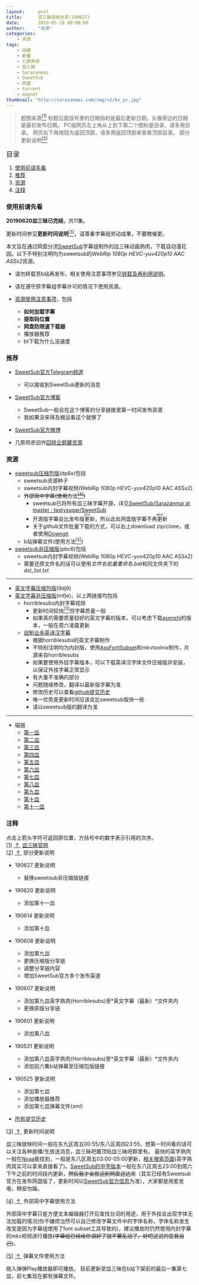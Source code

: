 ```yaml
---
layout:     post
title:      皿三昧视频分享(190627)
date:       2019-05-18 09:00:00
author:     "冰灵"
categories:
    - 资源
tags:
    - 动画
    - 新番
    - 几原邦彦
    - 皿三昧
    - Sarazanmai
    - SweetSub
    - 网盘
    - torrent
    - magnet
thumbnail: "http://sarazanmai.com/img/v2/kv_pc.jpg"
---
```

>题图来源<escape><a name = "ref_1_s"><a href="#ref_1_d"><sup>[1]</sup></a></a></escape>
>标题后面括号里的日期指的是最后更新日期，头像旁边的日期是最初发布日期。
>PC版网页左上角从上到下第二个图标是目录，请多用目录。
>网页右下角按钮为返回顶部，请多用返回顶部来查看顶部目录。
>部分更新说明<escape><a name = "ref_2_s"><a href="#ref_2_d"><sup>[2]</sup></a></a></escape>

<escape><font size=4>目录</font></escape>

1. [使用前请先看](#使用前请先看)
2. [推荐](#推荐)
3. [资源](#资源)
4. [注释](#注释)

### 使用前请先看

**20190620皿三昧已完结**，共11集。

更新时间参见**更新时间说明**<escape><a name = "ref_3_s"><a href="#ref_3_d"><sup>[3]</sup></a></a></escape>，请尊重字幕组劳动成果，不要瞎催更。

本文旨在通过网盘分流[SweetSub][sweetsub_github]字幕组制作的皿三昧动画熟肉，下载自动漫花园。以下不特别注明均为sweetsub的*WebRip 1080p HEVC-yuv420p10 AAC ASSx2*资源。

- 请勿转载至b站再发布，相关使用注意事项参见[转载及再利用说明][sweetsub_caution]。

- 请在遵守原字幕组字幕许可的情况下使用资源。

- [资源使用注意事项](share_notice.html)，包括
  - **如何加载字幕**
  - **提取码位置**
  - **网盘防限速下载器**
  - 播放器推荐
  - bt下载为什么没速度

### 推荐

- [SweetSub官方Telegram频道][sweetsub_telegram]
  - 可以接收到SweetSub更新的消息

- [SweetSub官方博客][sweetsub_jianshu]
  - SweetSub一般会在这个博客的分享链接里第一时间发布资源
  - 我如果没来得及搬运看这个就够了

- [SweetSub官方微博][sweetsub_weibo]

- 几原邦彦旧作[回转企鹅罐资源](Mawaru_Penguindrum_share.html)

### 资源

- [sweetsub压缩包版][compress](dp6x)包括
  - sweetsub资源种子
  - sweetsub内封字幕视频(WebRip 1080p HEVC-yuv420p10 AAC ASSx2)
  - ~~外部简中字幕(使用方法<escape><a name = "ref_4_s"><a href="#ref_4_d"><sup>[4]</sup></a></a></escape>)~~
    - sweetsub已将所有皿三昧字幕开源，详见[SweetSub/Sarazanmai at master · tastysugar/SweetSub][sweetsub_github]
    - 开源版字幕会比发布版<escape><ruby>更<rt>gèng</rt></ruby></escape>新，所以此处网盘版字幕不再<escape><ruby>更<rt>gēng</rt></ruby></escape>新
    - 关于github文件批量下载的方式，可以右上download zip/clone，或者使用[Downgit][downgit_site]
  - b站弹幕文件(使用方法<escape><a name = "ref_5_s"><a href="#ref_5_d"><sup>[5]</sup></a></a></escape>)
- [sweetsub非压缩版][raw](pbc6)包括
  - sweetsub内封字幕视频(WebRip 1080p HEVC-yuv420p10 AAC ASSx2)
  - 需要还原文件名的话可以使用*文件名批量重命名.bat*和同文件夹下的*dst_list.txt*

---

- [英文字幕压缩包版][en_compress](9dj9)
- [英文字幕非压缩版][en_raw](mfje)，以上两链接均包括
  - horriblesubs内封字幕视频
    - 更新时间较快<escape><a name = "ref_3_s"><a href="#ref_3_d"><sup>[3]</sup></a></a></escape>但字幕质量一般
    - 如果真的需要质量较好的英文字幕的版本，可以考虑下载[asenshi][asenshi_site]的版本，一般在周六凌晨更新
  - [自制业余英译汉字幕][entocnsub]
    - 根据horriblesubs的英文字幕制作
    - 不特别注明均为内封版，使用[AssFontSubset][AssFontSubset_github]和mkvtoolnix制作，片源来自horriblesubs
    - 如果要使用外挂字幕版本，可以下载英译汉字体文件压缩版并安装，以保证外挂字幕正常显示
    - 有大量不准确的部分
    - 问题随缘修改，翻译以最新版字幕为准
    - 修改历史可以查看[github提交历史][githubcommit]
    - 唯一优势是更新时间应该会比sweetsub版快一些
    - 请以sweetsub版的翻译为准

---

- 磁链
  - [第一皿][E01]
  - [第二皿][E02]
  - [第三皿][E03]
  - [第四皿][E04]
  - [第五皿][E05]
  - [第六皿][E06]
  - [第七皿][E07]
  - [第八皿][E08]
  - [第九皿][E09]
  - [第十皿][E10]
  - [第十一皿][E11]

### 注释

点击上箭头字符可返回原位置，方括号中的数字表示引用的次序。
<escape></br><a name = "ref_1_d"><a href = "#ref_1_d">[1]</a></a>&nbsp;<a href = "#ref_1_s">&nbsp;↑&nbsp;</a>&nbsp;<a href = "http://sarazanmai.com/">皿三昧官网</a></br><a name = "ref_2_d"><a href = "#ref_2_d">[2]</a></a>&nbsp;<a href = "#ref_2_s">&nbsp;↑&nbsp;</a>&nbsp;部分更新说明</escape>

- 190627 更新说明
  - 替换sweetsub非压缩版链接

- 190620 更新说明
  - 添加第十一皿

- 190614 更新说明
  - 添加第十皿

- 190608 更新说明
  - 添加第九皿
  - 更换压缩版分享链
  - 调整分享链内容
  - 增加SweetSub官方多个发布渠道

- 190607 更新说明
  - 添加第九皿英字熟肉(Horriblesubs)至*英文字幕（最新）*文件夹内
  - 更换原版分享链

- 190601 更新说明
  - 添加第八皿

- 190531 更新说明
  - 添加第八皿英字熟肉(Horriblesubs)至*英文字幕（最新）*文件夹内
  - 添加前六集b站弹幕至压缩包版链接

- 190525 更新说明
  - 添加第七皿
  - 添加播放器推荐
  - 添加第七皿弹幕文件(xml)

- [所有提交历史][github_commit_history]

<escape><a name = "ref_3_d"><a href = "#ref_3_d">[3]</a></a>&nbsp;<a href = "#ref_3_s">&nbsp;↑&nbsp;</a>&nbsp;更新时间说明</escape>

皿三昧放映时间一般在东九区周五00:55/东八区周四23:55，想第一时间看的话可以关注各种直播/生放送消息，皿三昧吧置顶贴皿三昧吧群里有。
最快的英字熟肉一般在[Nyaa][Nyaa_site]能找到，一般是东八区周五03:00-05:00更新，[相关搜索页面][Nyaa_sarazanmai](英字熟肉其实可以拿来直接看了)。[SweetSub的中字版本][Dmhy_sweetsub_sarazanmai]一般在东八区周五23:00到周六下午之前的时间段内更新，~~然后我才会搬运到网盘这边来~~（其实已经有Sweetsub官方在发布网盘版了，更新时间以[SweetSub官方信息][sweetsub_info]为准），大家都是用爱发电，稍安勿躁。

<escape><a name = "ref_4_d"><a href = "#ref_4_d">[4]</a></a>&nbsp;<a href = "#ref_4_s">&nbsp;↑&nbsp;</a>&nbsp;外部简中字幕使用方法</escape>

外部简中字幕只是方便文本编辑器打开后查找台词的用途，用于外挂会出现字体无法加载的情况(你不嫌烦当然可以自己修改字幕文件中的字体名称，字体名称发生改变是因为字幕组使用了font subset工具导致的)，建议播放时仍然使用内封字幕的mkv视频进行播放~~(字幕组已经给你调好了就不要乱动了，好吧这说的是我自己)~~。

<escape><a name = "ref_5_d"><a href = "#ref_5_d">[5]</a></a>&nbsp;<a href = "#ref_5_s">&nbsp;↑&nbsp;</a>&nbsp;弹幕文件使用方法</escape>

拖入弹弹Play播放器即可播放。
目前更新至皿三昧在b站下架前的最后一集第七皿，前七集现在都有弹幕文件。

[sweetsub_github]: https://github.com/tastysugar/SweetSub
[sweetsub_caution]: https://github.com/tastysugar/SweetSub#%E8%BD%AC%E8%BD%BD%E5%8F%8A%E5%86%8D%E5%88%A9%E7%94%A8%E8%AF%B4%E6%98%8E
[sweetsub_telegram]: https://t.me/SweetSub
[sweetsub_jianshu]: https://www.jianshu.com/p/9c60969d9454
[sweetsub_weibo]: https://weibo.com/12039653
[compress]: https://pan.baidu.com/s/1S0pr_90nlxps7AhK4IbFFg
[raw]: https://pan.baidu.com/s/1CajRFsiiMo2xYKGb1IF2jw
[sweetsub_github]: https://github.com/tastysugar/SweetSub/tree/master/Sarazanmai
[downgit_site]: https://minhaskamal.github.io/DownGit/
[en_compress]: https://pan.baidu.com/s/1cRJ5eFPLzfWRiAb_om30Zw
[en_raw]: https://pan.baidu.com/s/19hlA0sOeCUbHr2Fk-7d-4g
[asenshi_site]: https://asenshi.moe/
[entocnsub]: https://github.com/Bourshevik0/subtitle_works/tree/master/non-original/Sarazanmai
[AssFontSubset_github]: https://github.com/youlun/AssFontSubset
[githubcommit]: https://github.com/Bourshevik0/subtitle_works/commits/master
[E01]: magnet:?xt=urn:btih:QTKJ5SJXLEJ4R4POBLEMDPPKFVBLIDTX&dn=&tr=http%3A%2F%2F104.238.198.186%3A8000%2Fannounce&tr=udp%3A%2F%2F104.238.198.186%3A8000%2Fannounce&tr=http%3A%2F%2Ftracker.openbittorrent.com%3A80%2Fannounce&tr=udp%3A%2F%2Ftracker3.itzmx.com%3A6961%2Fannounce&tr=http%3A%2F%2Ftracker4.itzmx.com%3A2710%2Fannounce&tr=http%3A%2F%2Ftracker.publicbt.com%3A80%2Fannounce&tr=http%3A%2F%2Ftracker.prq.to%2Fannounce&tr=http%3A%2F%2Fopen.acgtracker.com%3A1096%2Fannounce&tr=https%3A%2F%2Ft-115.rhcloud.com%2Fonly_for_ylbud&tr=http%3A%2F%2Fbtfile.sdo.com%3A6961%2Fannounce&tr=http%3A%2F%2Fexodus.desync.com%3A6969%2Fannounce&tr=http%3A%2F%2Ft.acg.rip%3A6699%2Fannounce&tr=http%3A%2F%2F208.67.16.113%3A8000%2Fannounce&tr=http%3A%2F%2Ftr.bangumi.moe%3A6969%2Fannounce&tr=https%3A%2F%2Ftr.bangumi.moe%3A9696%2Fannounce&tr=http%3A%2F%2Fnyaa.tracker.wf%3A7777%2Fannounce
[E02]: magnet:?xt=urn:btih:2RKECPKNO5FNGOJKJKPJSUFRMIP4XVAQ&dn=&tr=http%3A%2F%2F104.238.198.186%3A8000%2Fannounce&tr=udp%3A%2F%2F104.238.198.186%3A8000%2Fannounce&tr=http%3A%2F%2Ftracker.openbittorrent.com%3A80%2Fannounce&tr=udp%3A%2F%2Ftracker3.itzmx.com%3A6961%2Fannounce&tr=http%3A%2F%2Ftracker4.itzmx.com%3A2710%2Fannounce&tr=http%3A%2F%2Ftracker.publicbt.com%3A80%2Fannounce&tr=http%3A%2F%2Ftracker.prq.to%2Fannounce&tr=http%3A%2F%2Fopen.acgtracker.com%3A1096%2Fannounce&tr=https%3A%2F%2Ft-115.rhcloud.com%2Fonly_for_ylbud&tr=http%3A%2F%2Fbtfile.sdo.com%3A6961%2Fannounce&tr=http%3A%2F%2Fexodus.desync.com%3A6969%2Fannounce&tr=http%3A%2F%2Ftr.bangumi.moe%3A6969%2Fannounce&tr=http%3A%2F%2Ft.nyaatracker.com%2Fannounce&tr=http%3A%2F%2Fopen.nyaatorrents.info%3A6544%2Fannounce&tr=http%3A%2F%2Ft2.popgo.org%3A7456%2Fannonce&tr=http%3A%2F%2Fshare.camoe.cn%3A8080%2Fannounce&tr=http%3A%2F%2Fopentracker.acgnx.se%2Fannounce
[E03]: magnet:?xt=urn:btih:5JXQC3NF7GHHVLVRDKY75ZP3EFW327HY&dn=&tr=http%3A%2F%2F104.238.198.186%3A8000%2Fannounce&tr=udp%3A%2F%2F104.238.198.186%3A8000%2Fannounce&tr=http%3A%2F%2Ftracker.openbittorrent.com%3A80%2Fannounce&tr=udp%3A%2F%2Ftracker3.itzmx.com%3A6961%2Fannounce&tr=http%3A%2F%2Ftracker4.itzmx.com%3A2710%2Fannounce&tr=http%3A%2F%2Ftracker.publicbt.com%3A80%2Fannounce&tr=http%3A%2F%2Ftracker.prq.to%2Fannounce&tr=http%3A%2F%2Fopen.acgtracker.com%3A1096%2Fannounce&tr=https%3A%2F%2Ft-115.rhcloud.com%2Fonly_for_ylbud&tr=http%3A%2F%2Fbtfile.sdo.com%3A6961%2Fannounce&tr=http%3A%2F%2Fexodus.desync.com%3A6969%2Fannounce&tr=http%3A%2F%2Ftr.bangumi.moe%3A6969%2Fannounce&tr=http%3A%2F%2Ft.nyaatracker.com%2Fannounce&tr=http%3A%2F%2Fopen.nyaatorrents.info%3A6544%2Fannounce&tr=http%3A%2F%2Ft2.popgo.org%3A7456%2Fannonce&tr=http%3A%2F%2Fshare.camoe.cn%3A8080%2Fannounce&tr=http%3A%2F%2Fopentracker.acgnx.se%2Fannounce
[E04]: magnet:?xt=urn:btih:EIMOH3LVDN7HZMDGVQLV6ADRBQMNRP7U&dn=&tr=http%3A%2F%2F104.238.198.186%3A8000%2Fannounce&tr=udp%3A%2F%2F104.238.198.186%3A8000%2Fannounce&tr=http%3A%2F%2Ftracker.openbittorrent.com%3A80%2Fannounce&tr=udp%3A%2F%2Ftracker3.itzmx.com%3A6961%2Fannounce&tr=http%3A%2F%2Ftracker4.itzmx.com%3A2710%2Fannounce&tr=http%3A%2F%2Ftracker.publicbt.com%3A80%2Fannounce&tr=http%3A%2F%2Ftracker.prq.to%2Fannounce&tr=http%3A%2F%2Fopen.acgtracker.com%3A1096%2Fannounce&tr=https%3A%2F%2Ft-115.rhcloud.com%2Fonly_for_ylbud&tr=http%3A%2F%2Fbtfile.sdo.com%3A6961%2Fannounce&tr=http%3A%2F%2Fexodus.desync.com%3A6969%2Fannounce&tr=http%3A%2F%2Ftr.bangumi.moe%3A6969%2Fannounce&tr=http%3A%2F%2Ft.nyaatracker.com%2Fannounce&tr=http%3A%2F%2Fopen.nyaatorrents.info%3A6544%2Fannounce&tr=http%3A%2F%2Ft2.popgo.org%3A7456%2Fannonce&tr=http%3A%2F%2Fshare.camoe.cn%3A8080%2Fannounce&tr=http%3A%2F%2Fopentracker.acgnx.se%2Fannounce
[E05]: magnet:?xt=urn:btih:Q7RNWV73BXKH2JOO5GPZVIX64E62J2HO&dn=&tr=http%3A%2F%2F104.238.198.186%3A8000%2Fannounce&tr=udp%3A%2F%2F104.238.198.186%3A8000%2Fannounce&tr=http%3A%2F%2Ftracker.openbittorrent.com%3A80%2Fannounce&tr=udp%3A%2F%2Ftracker3.itzmx.com%3A6961%2Fannounce&tr=http%3A%2F%2Ftracker4.itzmx.com%3A2710%2Fannounce&tr=http%3A%2F%2Ftracker.publicbt.com%3A80%2Fannounce&tr=http%3A%2F%2Ftracker.prq.to%2Fannounce&tr=http%3A%2F%2Fopen.acgtracker.com%3A1096%2Fannounce&tr=https%3A%2F%2Ft-115.rhcloud.com%2Fonly_for_ylbud&tr=http%3A%2F%2Fbtfile.sdo.com%3A6961%2Fannounce&tr=http%3A%2F%2Fexodus.desync.com%3A6969%2Fannounce&tr=http%3A%2F%2Ft.acg.rip%3A6699%2Fannounce&tr=http%3A%2F%2F208.67.16.113%3A8000%2Fannounce&tr=http%3A%2F%2Ftr.bangumi.moe%3A6969%2Fannounce&tr=https%3A%2F%2Ftr.bangumi.moe%3A9696%2Fannounce&tr=http%3A%2F%2Fnyaa.tracker.wf%3A7777%2Fannounce
[E06]: magnet:?xt=urn:btih:473b0bc8aea8039ba948d2549979aac071c48697&dn=%5bSweetSub%5d%20Sarazanmai%20-%2006%20%5bWebRip%201080p%20HEVC-yuv420p10%20AAC%20ASSx2%5d.mkv&tr=http%3a%2f%2ft.acg.rip%3a6699%2fannounce&tr=udp%3a%2f%2f208.67.16.113%3a8000%2fannounce&tr=http%3a%2f%2f208.67.16.113%3a8000%2fannounce&tr=udp%3a%2f%2ftracker.openbittorrent.com%3a80%2fannounce&tr=udp%3a%2f%2ftracker.publicbt.com%3a80%2fannounce&tr=udp%3a%2f%2ftracker.prq.to%3a80%2fannounce&tr=http%3a%2f%2fopen.acgtracker.com%3a1096%2fannounce&tr=http%3a%2f%2ftr.bangumi.moe%3a6969%2fannounce&tr=https%3a%2f%2ft-115.rhcloud.com%2fonly_for_ylbud&tr=http%3a%2f%2fbtfile.sdo.com%3a6961%2fannounce&tr=http%3a%2f%2fexodus.desync.com%3a6969%2fannounce&tr=https%3a%2f%2ftr.bangumi.moe%3a9696%2fannounce&tr=http%3a%2f%2fnyaa.tracker.wf%3a7777%2fannounce&tr=http%3a%2f%2ftracker.internetwarriors.net%3a1337%2fannounce&tr=http%3a%2f%2ftracker.opentrackr.org%3a1337%2fannounce&tr=http%3a%2f%2fexplodie.org%3a6969%2fannounce&tr=http%3a%2f%2fp4p.arenabg.com%3a1337%2fannounce&tr=http%3a%2f%2ftracker.openbittorrent.com%3a80%2fannounce&tr=http%3a%2f%2ftracker.publicbt.com%3a80%2fannounce&tr=http%3a%2f%2ftracker.prq.to%2fannounce&tr=udp%3a%2f%2f104.238.198.186%3a8000%2fannounce&tr=http%3a%2f%2f104.238.198.186%3a8000%2fannounce&tr=http%3a%2f%2f94.228.192.98%2fannounce&tr=http%3a%2f%2fshare.dmhy.org%2fannonuce&tr=http%3a%2f%2ftracker.btcake.com%2fannounce&tr=http%3a%2f%2ftracker.ktxp.com%3a6868%2fannounce&tr=http%3a%2f%2ftracker.ktxp.com%3a7070%2fannounce&tr=udp%3a%2f%2fbt.sc-ol.com%3a2710%2fannounce&tr=udp%3a%2f%2fcoppersurfer.tk%3a6969%2fannounce&tr=http%3a%2f%2ftracker3.torrentino.com%2fannounce&tr=http%3a%2f%2ftracker2.torrentino.com%2fannounce&tr=udp%3a%2f%2fopen.demonii.com%3a1337%2fannounce&tr=udp%3a%2f%2ftracker.ex.ua%3a80%2fannounce&tr=http%3a%2f%2fpubt.net%3a2710%2fannounce&tr=http%3a%2f%2ftracker.tfile.me%2fannounce&tr=http%3a%2f%2fbigfoot1942.sektori.org%3a6969%2fannounce&tr=http%3a%2f%2ft.nyaatracker.com%2fannounce&tr=http%3a%2f%2fbt.sc-ol.com%3a2710%2fannounce
[E07]: magnet:?xt=urn:btih:942be024c1fac0dce61b9a34be9028a5b9941513&dn=%5bSweetSub%5d%20Sarazanmai%20-%2007%20%5bWebRip%201080p%20HEVC-yuv420p10%20AAC%20ASSx2%5d.mkv&tr=http%3a%2f%2ft.acg.rip%3a6699%2fannounce&tr=udp%3a%2f%2f208.67.16.113%3a8000%2fannounce&tr=http%3a%2f%2f208.67.16.113%3a8000%2fannounce&tr=udp%3a%2f%2ftracker.openbittorrent.com%3a80%2fannounce&tr=udp%3a%2f%2ftracker.publicbt.com%3a80%2fannounce&tr=udp%3a%2f%2ftracker.prq.to%3a80%2fannounce&tr=http%3a%2f%2fopen.acgtracker.com%3a1096%2fannounce&tr=http%3a%2f%2ftr.bangumi.moe%3a6969%2fannounce&tr=https%3a%2f%2ft-115.rhcloud.com%2fonly_for_ylbud&tr=http%3a%2f%2fbtfile.sdo.com%3a6961%2fannounce&tr=http%3a%2f%2fexodus.desync.com%3a6969%2fannounce&tr=https%3a%2f%2ftr.bangumi.moe%3a9696%2fannounce&tr=http%3a%2f%2fnyaa.tracker.wf%3a7777%2fannounce&tr=http%3a%2f%2ftracker.internetwarriors.net%3a1337%2fannounce&tr=http%3a%2f%2ftracker.opentrackr.org%3a1337%2fannounce&tr=http%3a%2f%2fexplodie.org%3a6969%2fannounce&tr=http%3a%2f%2fp4p.arenabg.com%3a1337%2fannounce&tr=http%3a%2f%2ftracker.openbittorrent.com%3a80%2fannounce&tr=http%3a%2f%2ftracker.publicbt.com%3a80%2fannounce&tr=http%3a%2f%2ftracker.prq.to%2fannounce&tr=udp%3a%2f%2f104.238.198.186%3a8000%2fannounce&tr=http%3a%2f%2f104.238.198.186%3a8000%2fannounce&tr=http%3a%2f%2f94.228.192.98%2fannounce&tr=http%3a%2f%2fshare.dmhy.org%2fannonuce&tr=http%3a%2f%2ftracker.btcake.com%2fannounce&tr=http%3a%2f%2ftracker.ktxp.com%3a6868%2fannounce&tr=http%3a%2f%2ftracker.ktxp.com%3a7070%2fannounce&tr=udp%3a%2f%2fbt.sc-ol.com%3a2710%2fannounce&tr=udp%3a%2f%2fcoppersurfer.tk%3a6969%2fannounce&tr=http%3a%2f%2ftracker3.torrentino.com%2fannounce&tr=http%3a%2f%2ftracker2.torrentino.com%2fannounce&tr=udp%3a%2f%2fopen.demonii.com%3a1337%2fannounce&tr=udp%3a%2f%2ftracker.ex.ua%3a80%2fannounce&tr=http%3a%2f%2fpubt.net%3a2710%2fannounce&tr=http%3a%2f%2ftracker.tfile.me%2fannounce&tr=http%3a%2f%2fbigfoot1942.sektori.org%3a6969%2fannounce&tr=http%3a%2f%2ft.nyaatracker.com%2fannounce&tr=http%3a%2f%2fbt.sc-ol.com%3a2710%2fannounce
[E08]: magnet:?xt=urn:btih:070f7b3331bba722a59a5e5fc862be3210bd2ab5&dn=%5bSweetSub%5d%20Sarazanmai%20-%2008%20%5bWebRip%201080p%20HEVC-yuv420p10%20AAC%20ASSx2%5d.mkv&tr=http%3a%2f%2ft.acg.rip%3a6699%2fannounce&tr=udp%3a%2f%2f208.67.16.113%3a8000%2fannounce&tr=http%3a%2f%2f208.67.16.113%3a8000%2fannounce&tr=udp%3a%2f%2ftracker.openbittorrent.com%3a80%2fannounce&tr=udp%3a%2f%2ftracker.publicbt.com%3a80%2fannounce&tr=udp%3a%2f%2ftracker.prq.to%3a80%2fannounce&tr=http%3a%2f%2fopen.acgtracker.com%3a1096%2fannounce&tr=http%3a%2f%2ftr.bangumi.moe%3a6969%2fannounce&tr=https%3a%2f%2ft-115.rhcloud.com%2fonly_for_ylbud&tr=http%3a%2f%2fbtfile.sdo.com%3a6961%2fannounce&tr=http%3a%2f%2fexodus.desync.com%3a6969%2fannounce&tr=https%3a%2f%2ftr.bangumi.moe%3a9696%2fannounce&tr=http%3a%2f%2fnyaa.tracker.wf%3a7777%2fannounce&tr=http%3a%2f%2ftracker.internetwarriors.net%3a1337%2fannounce&tr=http%3a%2f%2ftracker.opentrackr.org%3a1337%2fannounce&tr=http%3a%2f%2fexplodie.org%3a6969%2fannounce&tr=http%3a%2f%2fp4p.arenabg.com%3a1337%2fannounce&tr=http%3a%2f%2ftracker.openbittorrent.com%3a80%2fannounce&tr=http%3a%2f%2ftracker.publicbt.com%3a80%2fannounce&tr=http%3a%2f%2ftracker.prq.to%2fannounce&tr=udp%3a%2f%2f104.238.198.186%3a8000%2fannounce&tr=http%3a%2f%2f104.238.198.186%3a8000%2fannounce&tr=http%3a%2f%2f94.228.192.98%2fannounce&tr=http%3a%2f%2fshare.dmhy.org%2fannonuce&tr=http%3a%2f%2ftracker.btcake.com%2fannounce&tr=http%3a%2f%2ftracker.ktxp.com%3a6868%2fannounce&tr=http%3a%2f%2ftracker.ktxp.com%3a7070%2fannounce&tr=udp%3a%2f%2fbt.sc-ol.com%3a2710%2fannounce&tr=udp%3a%2f%2fcoppersurfer.tk%3a6969%2fannounce&tr=http%3a%2f%2ftracker3.torrentino.com%2fannounce&tr=http%3a%2f%2ftracker2.torrentino.com%2fannounce&tr=udp%3a%2f%2fopen.demonii.com%3a1337%2fannounce&tr=udp%3a%2f%2ftracker.ex.ua%3a80%2fannounce&tr=http%3a%2f%2fpubt.net%3a2710%2fannounce&tr=http%3a%2f%2ftracker.tfile.me%2fannounce&tr=http%3a%2f%2fbigfoot1942.sektori.org%3a6969%2fannounce&tr=http%3a%2f%2ft.nyaatracker.com%2fannounce&tr=http%3a%2f%2fbt.sc-ol.com%3a2710%2fannounce
[E09]: magnet:?xt=urn:btih:769a5f7e9a9a98e8b223efd6955e2fa34f2b346f&dn=%5bSweetSub%5d%20Sarazanmai%20-%2009%20%5bWebRip%201080p%20HEVC-yuv420p10%20AAC%20ASSx2%5d.mkv&tr=http%3a%2f%2ft.acg.rip%3a6699%2fannounce&tr=udp%3a%2f%2f208.67.16.113%3a8000%2fannounce&tr=http%3a%2f%2f208.67.16.113%3a8000%2fannounce&tr=udp%3a%2f%2ftracker.openbittorrent.com%3a80%2fannounce&tr=udp%3a%2f%2ftracker.publicbt.com%3a80%2fannounce&tr=udp%3a%2f%2ftracker.prq.to%3a80%2fannounce&tr=http%3a%2f%2fopen.acgtracker.com%3a1096%2fannounce&tr=http%3a%2f%2ftr.bangumi.moe%3a6969%2fannounce&tr=https%3a%2f%2ft-115.rhcloud.com%2fonly_for_ylbud&tr=http%3a%2f%2fbtfile.sdo.com%3a6961%2fannounce&tr=http%3a%2f%2fexodus.desync.com%3a6969%2fannounce&tr=https%3a%2f%2ftr.bangumi.moe%3a9696%2fannounce&tr=http%3a%2f%2fnyaa.tracker.wf%3a7777%2fannounce&tr=http%3a%2f%2ftracker.internetwarriors.net%3a1337%2fannounce&tr=http%3a%2f%2ftracker.opentrackr.org%3a1337%2fannounce&tr=http%3a%2f%2fexplodie.org%3a6969%2fannounce&tr=http%3a%2f%2fp4p.arenabg.com%3a1337%2fannounce&tr=http%3a%2f%2ftracker.openbittorrent.com%3a80%2fannounce&tr=http%3a%2f%2ftracker.publicbt.com%3a80%2fannounce&tr=http%3a%2f%2ftracker.prq.to%2fannounce&tr=udp%3a%2f%2f104.238.198.186%3a8000%2fannounce&tr=http%3a%2f%2f104.238.198.186%3a8000%2fannounce&tr=http%3a%2f%2f94.228.192.98%2fannounce&tr=http%3a%2f%2fshare.dmhy.org%2fannonuce&tr=http%3a%2f%2ftracker.btcake.com%2fannounce&tr=http%3a%2f%2ftracker.ktxp.com%3a6868%2fannounce&tr=http%3a%2f%2ftracker.ktxp.com%3a7070%2fannounce&tr=udp%3a%2f%2fbt.sc-ol.com%3a2710%2fannounce&tr=udp%3a%2f%2fcoppersurfer.tk%3a6969%2fannounce&tr=http%3a%2f%2ftracker3.torrentino.com%2fannounce&tr=http%3a%2f%2ftracker2.torrentino.com%2fannounce&tr=udp%3a%2f%2fopen.demonii.com%3a1337%2fannounce&tr=udp%3a%2f%2ftracker.ex.ua%3a80%2fannounce&tr=http%3a%2f%2fpubt.net%3a2710%2fannounce&tr=http%3a%2f%2ftracker.tfile.me%2fannounce&tr=http%3a%2f%2fbigfoot1942.sektori.org%3a6969%2fannounce&tr=http%3a%2f%2ft.nyaatracker.com%2fannounce&tr=http%3a%2f%2fbt.sc-ol.com%3a2710%2fannounce
[E10]: magnet:?xt=urn:btih:7a1f0ec45e88c1631db0ac614fc8dff8d26ae5e5&dn=%5bSweetSub%5d%20Sarazanmai%20-%2010%20%5bWebRip%201080p%20HEVC-yuv420p10%20AAC%20ASSx2%5d.mkv&tr=http%3a%2f%2ft.acg.rip%3a6699%2fannounce&tr=udp%3a%2f%2f208.67.16.113%3a8000%2fannounce&tr=http%3a%2f%2f208.67.16.113%3a8000%2fannounce&tr=udp%3a%2f%2ftracker.openbittorrent.com%3a80%2fannounce&tr=udp%3a%2f%2ftracker.publicbt.com%3a80%2fannounce&tr=udp%3a%2f%2ftracker.prq.to%3a80%2fannounce&tr=http%3a%2f%2fopen.acgtracker.com%3a1096%2fannounce&tr=http%3a%2f%2ftr.bangumi.moe%3a6969%2fannounce&tr=https%3a%2f%2ft-115.rhcloud.com%2fonly_for_ylbud&tr=http%3a%2f%2fbtfile.sdo.com%3a6961%2fannounce&tr=http%3a%2f%2fexodus.desync.com%3a6969%2fannounce&tr=https%3a%2f%2ftr.bangumi.moe%3a9696%2fannounce&tr=http%3a%2f%2fnyaa.tracker.wf%3a7777%2fannounce&tr=http%3a%2f%2ftracker.internetwarriors.net%3a1337%2fannounce&tr=http%3a%2f%2ftracker.opentrackr.org%3a1337%2fannounce&tr=http%3a%2f%2fexplodie.org%3a6969%2fannounce&tr=http%3a%2f%2fp4p.arenabg.com%3a1337%2fannounce&tr=http%3a%2f%2ftracker.openbittorrent.com%3a80%2fannounce&tr=http%3a%2f%2ftracker.publicbt.com%3a80%2fannounce&tr=http%3a%2f%2ftracker.prq.to%2fannounce&tr=udp%3a%2f%2f104.238.198.186%3a8000%2fannounce&tr=http%3a%2f%2f104.238.198.186%3a8000%2fannounce&tr=http%3a%2f%2f94.228.192.98%2fannounce&tr=http%3a%2f%2fshare.dmhy.org%2fannonuce&tr=http%3a%2f%2ftracker.btcake.com%2fannounce&tr=http%3a%2f%2ftracker.ktxp.com%3a6868%2fannounce&tr=http%3a%2f%2ftracker.ktxp.com%3a7070%2fannounce&tr=udp%3a%2f%2fbt.sc-ol.com%3a2710%2fannounce&tr=udp%3a%2f%2fcoppersurfer.tk%3a6969%2fannounce&tr=http%3a%2f%2ftracker3.torrentino.com%2fannounce&tr=http%3a%2f%2ftracker2.torrentino.com%2fannounce&tr=udp%3a%2f%2fopen.demonii.com%3a1337%2fannounce&tr=udp%3a%2f%2ftracker.ex.ua%3a80%2fannounce&tr=http%3a%2f%2fpubt.net%3a2710%2fannounce&tr=http%3a%2f%2ftracker.tfile.me%2fannounce&tr=http%3a%2f%2fbigfoot1942.sektori.org%3a6969%2fannounce&tr=http%3a%2f%2ft.nyaatracker.com%2fannounce&tr=http%3a%2f%2fbt.sc-ol.com%3a2710%2fannounce
[E11]: magnet:?xt=urn:btih:8b8881a1d1639f1f5870590731154077b459e733&dn=%5bSweetSub%5d%20Sarazanmai%20-%2011%20%5bWebRip%201080p%20HEVC-yuv420p10%20AAC%20ASSx2%5d.mkv&tr=http%3a%2f%2ft.acg.rip%3a6699%2fannounce&tr=udp%3a%2f%2f208.67.16.113%3a8000%2fannounce&tr=http%3a%2f%2f208.67.16.113%3a8000%2fannounce&tr=udp%3a%2f%2ftracker.openbittorrent.com%3a80%2fannounce&tr=udp%3a%2f%2ftracker.publicbt.com%3a80%2fannounce&tr=udp%3a%2f%2ftracker.prq.to%3a80%2fannounce&tr=http%3a%2f%2fopen.acgtracker.com%3a1096%2fannounce&tr=http%3a%2f%2ftr.bangumi.moe%3a6969%2fannounce&tr=https%3a%2f%2ft-115.rhcloud.com%2fonly_for_ylbud&tr=http%3a%2f%2fbtfile.sdo.com%3a6961%2fannounce&tr=http%3a%2f%2fexodus.desync.com%3a6969%2fannounce&tr=https%3a%2f%2ftr.bangumi.moe%3a9696%2fannounce&tr=http%3a%2f%2fnyaa.tracker.wf%3a7777%2fannounce&tr=http%3a%2f%2ftracker.internetwarriors.net%3a1337%2fannounce&tr=http%3a%2f%2ftracker.opentrackr.org%3a1337%2fannounce&tr=http%3a%2f%2fexplodie.org%3a6969%2fannounce&tr=http%3a%2f%2fp4p.arenabg.com%3a1337%2fannounce&tr=http%3a%2f%2ftracker.openbittorrent.com%3a80%2fannounce&tr=http%3a%2f%2ftracker.publicbt.com%3a80%2fannounce&tr=http%3a%2f%2ftracker.prq.to%2fannounce&tr=udp%3a%2f%2f104.238.198.186%3a8000%2fannounce&tr=http%3a%2f%2f104.238.198.186%3a8000%2fannounce&tr=http%3a%2f%2f94.228.192.98%2fannounce&tr=http%3a%2f%2fshare.dmhy.org%2fannonuce&tr=http%3a%2f%2ftracker.btcake.com%2fannounce&tr=http%3a%2f%2ftracker.ktxp.com%3a6868%2fannounce&tr=http%3a%2f%2ftracker.ktxp.com%3a7070%2fannounce&tr=udp%3a%2f%2fbt.sc-ol.com%3a2710%2fannounce&tr=udp%3a%2f%2fcoppersurfer.tk%3a6969%2fannounce&tr=http%3a%2f%2ftracker3.torrentino.com%2fannounce&tr=http%3a%2f%2ftracker2.torrentino.com%2fannounce&tr=udp%3a%2f%2fopen.demonii.com%3a1337%2fannounce&tr=udp%3a%2f%2ftracker.ex.ua%3a80%2fannounce&tr=http%3a%2f%2fpubt.net%3a2710%2fannounce&tr=http%3a%2f%2ftracker.tfile.me%2fannounce&tr=http%3a%2f%2fbigfoot1942.sektori.org%3a6969%2fannounce&tr=http%3a%2f%2ft.nyaatracker.com%2fannounce&tr=http%3a%2f%2fbt.sc-ol.com%3a2710%2fannounce
[Nyaa_site]: https://nyaa.si
[Nyaa_sarazanmai]: https://nyaa.si/?f=0&c=0_0&q=sarazanmai
[Dmhy_sweetsub_sarazanmai]: http://share.dmhy.org/topics/list?keyword=sarazanmai+sweetsub
[sweetsub_info]: https://weibo.com/5351970798/HwEwKdLol
[github_commit_history]: https://github.com/BingLingGroup/BingLingGroup.github.io/commits/raw

